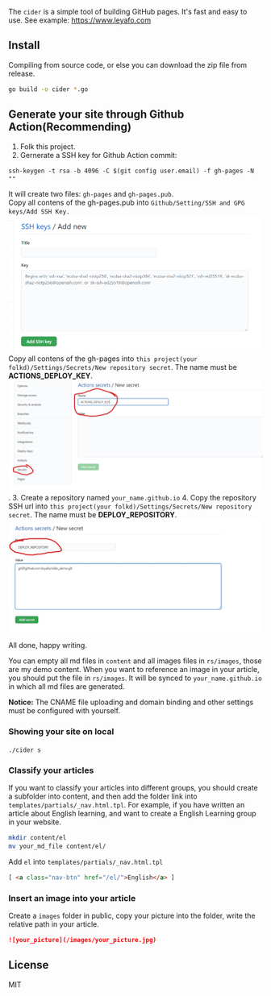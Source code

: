 The `cider` is a simple tool of building GitHub pages. It's fast and easy to use. See example: https://www.leyafo.com

## Install
Compiling from source code, or else you can download the zip file from release.
```bash
go build -o cider *.go  
```

## Generate your site through Github Action(Recommending)
1. Folk this project.
2. Gernerate a SSH key for Github Action commit:
```
ssh-keygen -t rsa -b 4096 -C $(git config user.email) -f gh-pages -N ""
```
It will create two files: `gh-pages` and `gh-pages.pub`.   
Copy all contens of the gh-pages.pub into `Github/Setting/SSH and GPG keys/Add SSH Key.`  
![ssh_public_key](rs/images/ssh_pub.png)
Copy all contens of the gh-pages into `this project(your folkd)/Settings/Secrets/New repository secret`. The name must be **ACTIONS_DEPLOY_KEY**.
![ssh_private_key](rs/images/ssh_private.jpg).
3. Create a repository named `your_name.github.io`
4. Copy the repository SSH url into `this project(your folkd)/Settings/Secrets/New repository secret`. The name must be **DEPLOY_REPOSITORY**.
![ssh_repository_url](rs/images/repository_url.jpg)

All done, happy writing.   

You can empty all md files in `content` and all images files in `rs/images`, those are my demo content. When you want to reference an image in your article, you should put the file in `rs/images`. It will be synced to `your_name.github.io` in which all md files are generated.

**Notice:** The CNAME file uploading and domain binding and other settings must be configured with yourself.  

### Showing your site on local
`./cider s`

### Classify your articles
If you want to classify your articles into different groups, you should create a subfolder into content, and then add the folder link into `templates/partials/_nav.html.tpl`. For example, if you have written an article about English learning, and want to create a English Learning group in your website.
```bash
mkdir content/el
mv your_md_file content/el/
```

Add `el` into `templates/partials/_nav.html.tpl`
```html
[ <a class="nav-btn" href="/el/">English</a> ]
```

### Insert an image into your article
Create a `images` folder in public, copy your picture into the folder, write the relative path in your article.
```markdown
![your_picture](/images/your_picture.jpg)
```

## License

MIT
